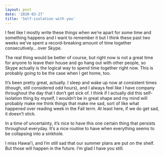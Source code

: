 ```yaml
---
layout: post
date: '2020-03-27'
title: 'Self-isolation with you'
---
```


I feel like I mostly write these things when we’re apart for some time and something happens and I want to remember it but I think these past two weeks we’ve spent a record-breaking amount of time together consecutively… over Skype.

The real thing would be better of course, but right now is not a great time for anyone to leave their house and go hang out with other people, so Skype actually is the logical way to spend time together right now. This is probably going to be the case when I get home, too.

It’s been pretty great, actually. I sleep and wake up now at consistent times (though, still considered odd hours), and I always feel like I have company throughout the day that I don’t get sick of. I think if I actually did this self-isolation thing by myself, I wouldn’t be in great shape and my mind will probably make me think things that make me sad, sort of like what happened over reading week in the Fall term. At least here, if we do get sad, it doesn’t stick.

In a time of uncertainty, it’s nice to have this one certain thing that persists throughout everyday. It’s a nice routine to have when everything seems to be collapsing into a sinkhole. 

I miss Hawai’i, and I’m still sad that our summer plans are put on the shelf. But those will happen in the future. I’m glad I have you still.